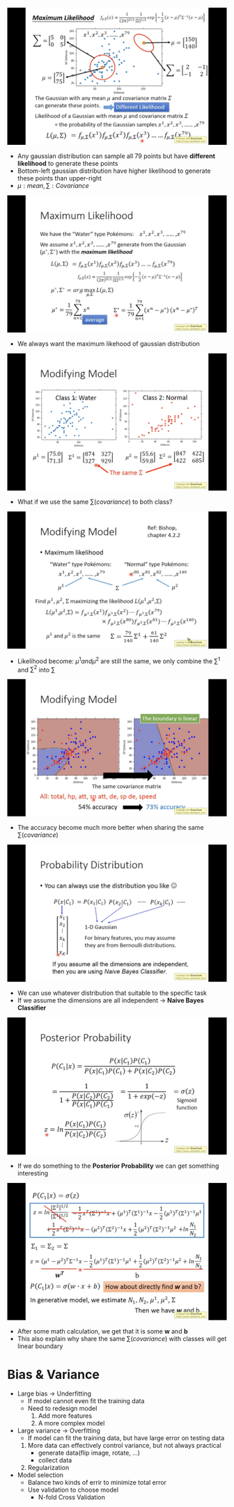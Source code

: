 ![llh00](img/L02/likelh/llh00.png)
- Any gaussian distribution can sample all 79 points but have **different likelihood** to generate these points
- Bottom-left gaussian distribution have higher likelihood to generate these points than upper-right
- $\mu : mean, \sum : Covariance$

![llh01](img/L02/likelh/llh01.png)
- We always want the maximum likehood of gaussian distribution 

![mm00](img/L02/mm/mm00.png)
- What if we use the same $\sum (covariance)$ to both class?

![mm02](img/L02/mm/mm02.png)
- Likelihood become: $\mu^1 and \mu^2$ are still the same, we only combine the $\sum^1$  and $\sum^2$ into $\sum$

![mm03](img/L02/mm/mm03.png)
- The accuracy become much more better when sharing the same $\sum (covariance)$

![mm04](img/L02/mm/mm04.png)
- We can use whatever distribution that suitable to the specific task
- If we assume the dimensions are all independent $\to$ **Naive Bayes Classifier**

![mm05](img/L02/mm/mm05.png)
- If we do something to the **Posterior Probability** we can get something interesting

![mm06](img/L02/mm/mm06.png)
- After some math calculation, we get that it is some **w** and **b**  
- This also explain why share the same $\sum (covariance)$ with classes will get linear boundary

# **Bias & Variance**
- Large bias $\to$ Underfitting
    - If model cannot even fit the training data
    - Need to redesign model
        1. Add more features
        2. A more complex model
- Large variance $\to$ Overfitting
    - If model can fit the training data, but have large error on testing data
    1. More data can effectively control variance, but not always practical
        - generate data(flip image, rotate, ...)
        - collect data
    2. Regularization
- Model selection
    - Balance two kinds of errir to minimize total error
    - Use validation to choose model
        - N-fold Cross Validation